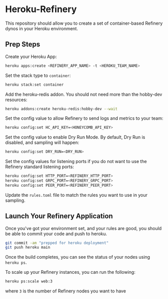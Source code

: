 # Heroku-Refinery

This repository should allow you to create a set of container-based Refinery dynos in your Heroku environment.

## Prep Steps

Create your Heroku App:

```bash
heroku apps:create <REFINERY_APP_NAME> -t <HEROKU_TEAM_NAME>
```

Set the stack type to `container`:

```bash
heroku stack:set container
```

Add the heroku-redis addon. You should not need more than the hobby-dev resources:

```bash
heroku addons:create heroku-redis:hobby-dev --wait
```

Set the config value to allow Refinery to send logs and metrics to your team:

```bash
heroku config:set HC_API_KEY=<HONEYCOMB_API_KEY>
```

Set the config value to enable Dry Run Mode. By default, Dry Run is disabled, and sampling will happen:

```bash
heroku config:set DRY_RUN=<DRY_RUN> 
```

Set the config values for listening ports if you do not want to use the Refinery standard listening ports:

```bash
heroku config:set HTTP_PORT=<REFINERY_HTTP_PORT>
heroku config:set GRPC_PORT=<REFINERY_GRPC_PORT>
heroku config:set PEER_PORT=<REFINERY_PEER_PORT>
```

Update the `rules.toml` file to match the rules you want to use in your sampling.

## Launch Your Refinery Application

Once you've got your environment set, and your rules are good, you should be able to commit your code and push to heroku.

```bash
git commit -am "prepped for heroku deployment"
git push heroku main
```

Once the build completes, you can see the status of your nodes using `heroku ps`.

To scale up your Refinery instances, you can run the following:

```bash
heroku ps:scale web:3
```

where `3` is the number of Refinery nodes you want to have